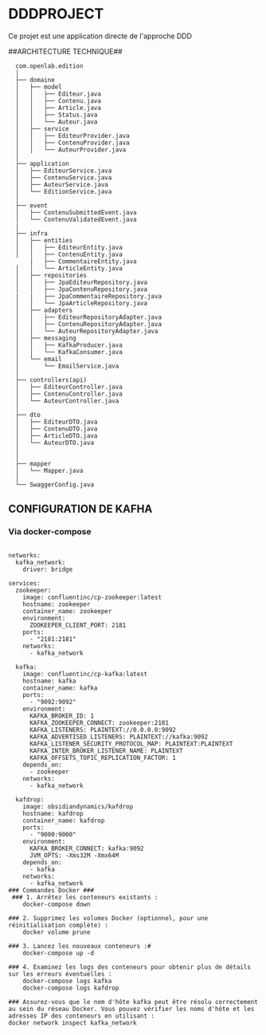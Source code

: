 # DDDPROJECT

Ce projet est une application directe de l'approche DDD

##ARCHITECTURE TECHNIQUE##

      com.openlab.edition
      │
      ├── domaine
      │   ├── model
      │   │   ├── Editeur.java
      │   │   ├── Contenu.java
      │   │   ├── Article.java
      │   │   ├── Status.java
      │   │   └── Auteur.java
      │   ├── service
      │   │   ├── EditeurProvider.java
      │   │   ├── ContenuProvider.java
      │   │   └── AuteurProvider.java
      │
      ├── application
      │   ├── EditeurService.java
      │   ├── ContenuService.java
      │   ├── AuteurService.java
      │   └── EditionService.java
      │
      ├── event
      │   ├── ContenuSubmittedEvent.java
      │   └── ContenuValidatedEvent.java
      |
      ├── infra
      │   ├── entities
      │   │   ├── EditeurEntity.java
      │   │   ├── ContenuEntity.java
          |   ├── CommentaireEntity.java
      │   │   └── ArticleEntity.java
      │   ├── repositories
      │   │   ├── JpaEditeurRepository.java
      │   │   ├── JpaContenuRepository.java
      |   |   ├── JpaCommentaireRepository.java
      │   │   └── JpaArticleRepository.java
      │   ├── adapters
      │   │   ├── EditeurRepositoryAdapter.java
      │   │   ├── ContenuRepositoryAdapter.java
      │   │   └── AuteurRepositoryAdapter.java
      │   ├── messaging
      │   │   ├── KafkaProducer.java
      │   │   └── KafkaConsumer.java
      │   └── email
      │       └── EmailService.java
      │
      ├── controllers(api)
      │   ├── EditeurController.java
      │   ├── ContenuController.java
      │   └── AuteurController.java
      │
      ├── dto
      │   ├── EditeurDTO.java
      │   ├── ContenuDTO.java
      │   ├── ArticleDTO.java
      │   └── AuteurDTO.java
      │
      │
      ├── mapper
      │   └── Mapper.java
      │
      └── SwaggerConfig.java

## CONFIGURATION DE KAFHA ##
### Via docker-compose ###

```version: '3.8'

networks:
  kafka_network:
    driver: bridge

services:
  zookeeper:
    image: confluentinc/cp-zookeeper:latest
    hostname: zookeeper
    container_name: zookeeper
    environment:
      ZOOKEEPER_CLIENT_PORT: 2181
    ports:
      - "2181:2181"
    networks:
      - kafka_network

  kafka:
    image: confluentinc/cp-kafka:latest
    hostname: kafka
    container_name: kafka
    ports:
      - "9092:9092"
    environment:
      KAFKA_BROKER_ID: 1
      KAFKA_ZOOKEEPER_CONNECT: zookeeper:2181
      KAFKA_LISTENERS: PLAINTEXT://0.0.0.0:9092
      KAFKA_ADVERTISED_LISTENERS: PLAINTEXT://kafka:9092
      KAFKA_LISTENER_SECURITY_PROTOCOL_MAP: PLAINTEXT:PLAINTEXT
      KAFKA_INTER_BROKER_LISTENER_NAME: PLAINTEXT
      KAFKA_OFFSETS_TOPIC_REPLICATION_FACTOR: 1
    depends_on:
      - zookeeper
    networks:
      - kafka_network

  kafdrop:
    image: obsidiandynamics/kafdrop
    hostname: kafdrop
    container_name: kafdrop
    ports:
      - "9000:9000"
    environment:
      KAFKA_BROKER_CONNECT: kafka:9092
      JVM_OPTS: -Xms32M -Xmx64M
    depends_on:
      - kafka
    networks:
      - kafka_network
### Commandes Docker ###
 ### 1. Arrêtez les conteneurs existants :
    docker-compose down
    
### 2. Supprimez les volumes Docker (optionnel, pour une réinitialisation complète) :
    docker volume prune
    
### 3. Lancez les nouveaux conteneurs :#
    docker-compose up -d
    
### 4. Examinez les logs des conteneurs pour obtenir plus de détails sur les erreurs éventuelles :
    docker-compose logs kafka
    docker-compose logs kafdrop
    
### Assurez-vous que le nom d'hôte kafka peut être résolu correctement au sein du réseau Docker. Vous pouvez vérifier les noms d'hôte et les adresses IP des conteneurs en utilisant :
docker network inspect kafka_network



